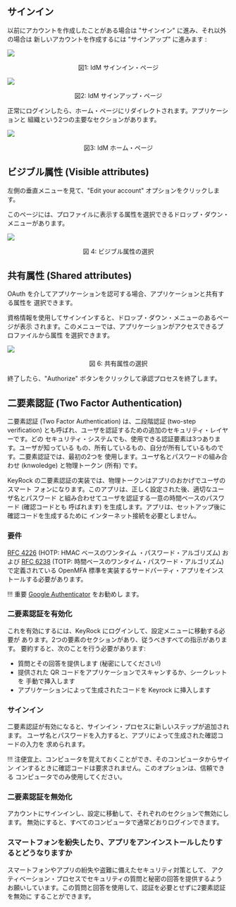## サインイン

以前にアカウントを作成したことがある場合は "サインイン" に進み、それ以外の場合は
新しいアカウントを作成するには "サインアップ" に進みます :

![](https://raw.githubusercontent.com/ging/fiware-idm/master/doc/resources/UserGuide_login.png)

<p align="center">図1: IdM サインイン・ページ</p>

![](https://raw.githubusercontent.com/ging/fiware-idm/master/doc/resources/UserGuide_signup.png)

<p align="center">図2: IdM サインアップ・ページ</p>

正常にログインしたら、ホーム・ページにリダイレクトされます。アプリケーションと
組織という2つの主要なセクションがあります。

![](https://raw.githubusercontent.com/ging/fiware-idm/master/doc/resources/UserGuide_homepage1.png)

<p align="center">図3: IdM ホーム・ページ</p>

## ビジブル属性 (Visible attributes)

左側の垂直メニューを見て、"Edit your account" オプションをクリックします。

このページには、プロファイルに表示する属性を選択できるドロップ・ダウン・
メニューがあります。

![](https://raw.githubusercontent.com/ging/fiware-idm/master/doc/resources/UserGuide_visible_attributes.png)

<p align="center">図 4: ビジブル属性の選択</p>

## 共有属性 (Shared attributes)

OAuth を介してアプリケーションを認可する場合、アプリケーションと共有する属性を
選択できます。

資格情報を使用してサインインすると、ドロップ・ダウン・メニューのあるページが表示
されます。このメニューでは、アプリケーションがアクセスできるプロファイルから属性
を選択できます。

![](https://raw.githubusercontent.com/ging/fiware-idm/master/doc/resources/UserGuide_sharedattributes.png)

<p align="center">図 6: 共有属性の選択</p>

終了したら、"Authorize" ボタンをクリックして承認プロセスを終了します。

<!-- ## サードパーティ・アプリケーション・リスト

左側の垂直メニューにある、"Linked accounts" オプションをクリックします。

このページでは、あなたが認可されているアプリケーションのリストとそれらに関連する
重要な情報を見ることができます。

![](https://raw.githubusercontent.com/ging/fiware-idm/master/doc/resources/UserGuide_thirdpartyapplications.png)

<p align="center">図 8: サードパーティ・アプリケーション・リスト</p>

アプリケーションを削除することもできます。矢印をクリックすると、
"Revoke access" ボタンが表示されます。それはあなたができるモーダルを示して
います。

![](https://raw.githubusercontent.com/ging/fiware-idm/master/doc/resources/UserGuide_deletethirdpartyapplications.png)

<p align="center">図9: サードパーティ・アプリケーション・リストの削除</p> -->

## 二要素認証 (Two Factor Authentication)

二要素認証 (Two Factor Authentication) は、二段階認証 (two-step verification)
とも呼ばれ、ユーザを認証するための追加のセキュリティ・レイヤーです。どの
セキュリティ・システムでも、使用できる認証要素は3つあります。ユーザが知っている
もの、所有しているもの、自分が所有しているものです。二要素認証では、最初の2つを
使用します。ユーザ名とパスワードの組み合わせ (knwoledge) と物理トークン (所有)
です。

KeyRock の二要素認証の実装では、物理トークンはアプリのおかげでユーザのスマート
フォンになります。このアプリは、正しく設定された後、適切なユーザ名とパスワード
と組み合わせてユーザを認証する一意の時間ベースのパスワード (確認コードとも
呼ばれます) を生成します。アプリは、セットアップ後に確認コードを生成するために
インターネット接続を必要としません。

### 要件

[RFC 4226](https://tools.ietf.org/html/rfc4226) (HOTP: HMAC ベースのワンタイム
・パスワード・アルゴリズム) および [RFC 6238](https://tools.ietf.org/html/rfc6238)
(TOTP: 時間ベースのワンタイム・パスワード・アルゴリズム) で定義されている
OpenMFA 標準を実装するサードパーティ・アプリをインストールする必要があります。

!!! 重要
[Google Authenticator](https://play.google.com/store/apps/details?id=com.google.android.apps.authenticator2&hl=es) をお勧めし ます。

### 二要素認証を有効化

これを有効にするには、KeyRock にログインして、設定メニューに移動する必要が
あります。2つの要素のセクションがあり、従うべきすべての指示があります。
要約すると、次のことを行う必要があります:

-   質問とその回答を提供します (秘密にしてください!)
-   提供された QR コードをアプリケーションでスキャンするか、シークレットを
    手動で挿入します
-   アプリケーションによって生成されたコードを Keyrock に挿入します

### サインイン

二要素認証が有効になると、サインイン・プロセスに新しいステップが追加されます。
ユーザ名とパスワードを入力すると、アプリによって生成された確認コードの入力を
求められます。

!!! 注便宜上、コンピュータを覚えておくことができ、そのコンピュータからサイン
インするときに確認コードは要求されません。このオプションは、信頼できる
コンピュータでのみ使用してください。

### 二要素認証を無効化

アカウントにサインインし、設定に移動して、それぞれのセクションで無効にします。
無効にすると、すべてのコンピュータで通常どおりログインできます。

### スマートフォンを紛失したり、アプリをアンインストールしたりするとどうなりますか

スマートフォンやアプリの紛失や盗難に備えたセキュリティ対策として、
アクティベーション・プロセスでセキュリティの質問と秘密の回答を提供するよう
お願いしています。この質問と回答を使用して、認証を必要とせずに2要素認証を無効に
することができます。
